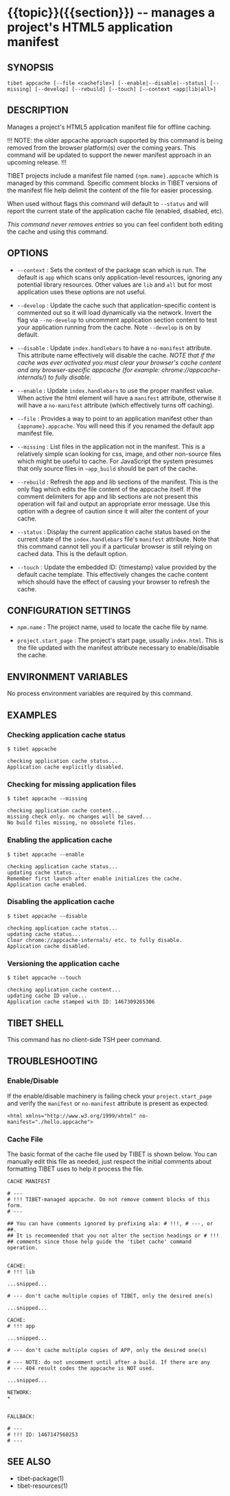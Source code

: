 {{topic}}({{section}}) -- manages a project's HTML5 application manifest
=============================================

## SYNOPSIS

`tibet appcache [--file <cachefile>] [--enable|--disable|--status] [--missing] [--develop] [--rebuild] [--touch] [--context <app|lib|all>]`

## DESCRIPTION

Manages a project's HTML5 application manifest file for offline caching.

!!! NOTE: the older appcache approach supported by this command is being removed
from the browser platform(s) over the coming years. This command will be updated
to support the newer manifest approach in an upcoming release. !!!

TIBET projects include a manifest file named `{npm.name}.appcache` which is
managed by this command. Specific comment blocks in TIBET versions of the
manifest file help delimit the content of the file for easier processing.

When used without flags this command will default to `--status` and will report
the current state of the application cache file (enabled, disabled, etc).

*This command never removes entries* so you can feel confident both editing the
cache and using this command.

## OPTIONS

  * `--context` :
    Sets the context of the package scan which is run. The default is `app`
which scans only application-level resources, ignoring any potential library
resources. Other values are `lib` and `all` but for most application uses these
options are not useful.

  * `--develop` :
    Update the cache such that application-specific content is commented out so
it will load dynamically via the network. Invert the flag via `--no-develop` to
uncomment application section content to test your application running from the
cache. Note `--develop` is on by default.

  * `--disable` :
    Update `index.handlebars` to have a `no-manifest` attribute. This attribute
name effectively will disable the cache. *NOTE that if the cache was ever
activated you must clear your browser's cache content and any browser-specific
appcache (for example: chrome://appcache-internals/) to fully disable.*

  * `--enable` :
    Update `index.handlebars` to use the proper manifest value. When active the
html element will have a `manifest` attribute, otherwise it will have a
`no-manifest` attribute (which effectively turns off caching).

  * `--file` :
    Provides a way to point to an application manifest other than
`{appname}.appcache`. You will need this if you renamed the default app manifest
file.

  * `--missing` :
    List files in the application not in the manifest. This is a relatively
simple scan looking for css, image, and other non-source files which might be
useful to cache. For JavaScript the system presumes that only source files in
`~app_build` should be part of the cache.

  * `--rebuild` :
    Refresh the app and lib sections of the manifest. This is the only flag
which edits the file content of the appcache itself. If the comment delimiters
for app and lib sections are not present this operation will fail and output an
appropriate error message. Use this option with a degree of caution since it
will alter the content of your cache.

  * `--status` :
    Display the current application cache status based on the current state of
the `index.handlebars` file's `manifest` attribute. Note that this command
cannot tell you if a particular browser is still relying on cached data. This is
the default option.

  * `--touch` :
    Update the embedded ID: {timestamp} value provided by the default cache
template. This effectively changes the cache content which should have the
effect of causing your browser to refresh the cache.

## CONFIGURATION SETTINGS

  * `npm.name` :
    The project name, used to locate the cache file by name.

  * `project.start_page` :
    The project's start page, usually `index.html`. This is the file updated
with the manifest attribute necessary to enable/disable the cache.

## ENVIRONMENT VARIABLES

No process environment variables are required by this command.

## EXAMPLES

### Checking application cache status

    $ tibet appcache

    checking application cache status...
    Application cache explicitly disabled.

### Checking for missing application files

    $ tibet appcache --missing

    checking application cache content...
    missing check only. no changes will be saved...
    No build files missing, no obsolete files.

### Enabling the application cache

    $ tibet appcache --enable

    checking application cache status...
    updating cache status...
    Remember first launch after enable initializes the cache.
    Application cache enabled.

### Disabling the application cache

    $ tibet appcache --disable

    checking application cache status...
    updating cache status...
    Clear chrome://appcache-internals/ etc. to fully disable.
    Application cache disabled.

### Versioning the application cache

    $ tibet appcache --touch

    checking application cache content...
    updating cache ID value...
    Application cache stamped with ID: 1467309265306

## TIBET SHELL

This command has no client-side TSH peer command.

## TROUBLESHOOTING

### Enable/Disable

If the enable/disable machinery is failing check your `project.start_page` and
verify the `manifest` or `no-manifest` attribute is present as expected:

```
<html xmlns="http://www.w3.org/1999/xhtml" no-manifest="./hello.appcache">
```

### Cache File

The basic format of the cache file used by TIBET is shown below. You can
manually edit this file as needed, just respect the initial comments about
formatting TIBET uses to help it process the file.

```
CACHE MANIFEST

# ---
# !!! TIBET-managed appcache. Do not remove comment blocks of this form.
# ---

## You can have comments ignored by prefixing ala: # !!!, # ---, or ##.
## It is recommended that you not alter the section headings or # !!!
## comments since those help guide the 'tibet cache' command operation.


CACHE:
# !!! lib

...snipped...

# --- don't cache multiple copies of TIBET, only the desired one(s)

...snipped...

CACHE:
# !!! app

...snipped...

# --- don't cache multiple copies of APP, only the desired one(s)

# --- NOTE: do not uncomment until after a build. If there are any
# --- 404 result codes the appcache is NOT used.

...snipped...

NETWORK:
*


FALLBACK:

# ---
# !!! ID: 1467147560253
# ---
```

## SEE ALSO

  * tibet-package(1)
  * tibet-resources(1)
